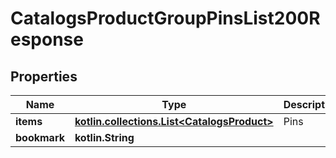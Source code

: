 
# CatalogsProductGroupPinsList200Response

## Properties
Name | Type | Description | Notes
------------ | ------------- | ------------- | -------------
**items** | [**kotlin.collections.List&lt;CatalogsProduct&gt;**](CatalogsProduct.md) | Pins | 
**bookmark** | **kotlin.String** |  |  [optional]



